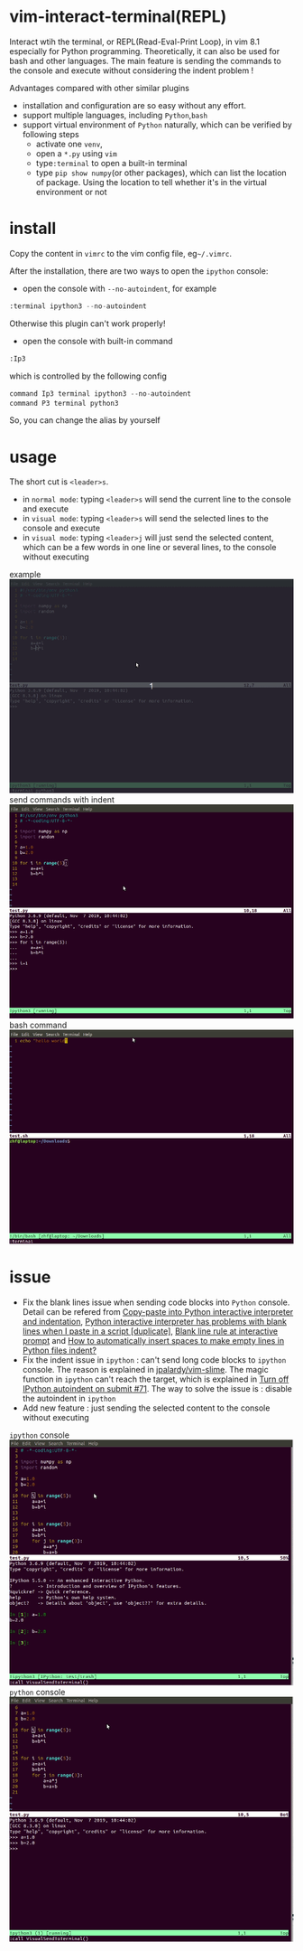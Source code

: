 # vim-interact-terminal(REPL)
Interact wtih the terminal, or REPL(Read-Eval-Print Loop), in vim 8.1 especially for Python programming. Theoretically, it can also be used for bash and other languages. The main feature is sending the commands to the console and execute without considering the indent problem !

Advantages compared with other similar plugins
- installation and configuration are so easy without any effort.
- support multiple languages, including `Python`,`bash`
- support virtual environment of `Python` naturally, which can be verified by following steps
	- activate one `venv`,
	- open a `*.py` using `vim`
	- type`:terminal` to open a built-in terminal
	- type `pip show numpy`(or other packages), which can list the location of package. Using the location to tell whether it's in the virtual environment or not




# install
Copy the content in `vimrc` to the vim config file, eg`~/.vimrc`.

After the installation, there are two ways to open the `ipython` console:
- open the console with `--no-autoindent`, for example
```python
:terminal ipython3 --no-autoindent
```
Otherwise this plugin can't work properly!
- open the console with built-in command
```python
:Ip3
```
which is controlled by the following config
```python
command Ip3 terminal ipython3 --no-autoindent
command P3 terminal python3
```
So, you can change the alias by yourself

# usage
The short cut is `<leader>s`.
- in `normal mode`: typing `<leader>s` will send the current line to the console and execute
- in `visual mode`: typing `<leader>s` will send the selected lines to the console and execute
- in `visual mode`: typing `<leader>j` will just send the selected content, which can be a few words in one line or several lines, to the console without executing

example
![1gif](./pic/1.gif)
send commands with indent
![2gif](./pic/2.gif)
bash command
![3](./pic/3.gif)

# issue
- Fix the blank lines issue when sending code blocks into `Python` console. Detail can be refered from [Copy-paste into Python interactive interpreter and indentation](https://stackoverflow.com/questions/7712389/copy-paste-into-python-interactive-interpreter-and-indentation),  [Python interactive interpreter has problems with blank lines when I paste in a script [duplicate]](https://stackoverflow.com/questions/37891771/python-interactive-interpreter-has-problems-with-blank-lines-when-i-paste-in-a-s),  [Blank line rule at interactive prompt](https://stackoverflow.com/questions/8391633/blank-line-rule-at-interactive-prompt) and [How to automatically insert spaces to make empty lines in Python files indent?](https://stackoverflow.com/questions/49507297/how-to-automatically-insert-spaces-to-make-empty-lines-in-python-files-indent)
- Fix the indent issue in `ipython` : can't send long code blocks to `ipython` console. The reason is explained in [jpalardy/vim-slime](https://github.com/jpalardy/vim-slime/blob/master/autoload/slime.vim). The magic function in `ipython` can't reach the target, which is explained in [Turn off IPython autoindent on submit #71](https://github.com/kassio/neoterm/issues/71). The way to solve the issue is : disable the autoindent in `ipython`
- Add new feature : just sending the selected content to the console without executing

`ipython` console
![5](./pic/5.gif)
`python` console
![6](./pic/6.gif)

